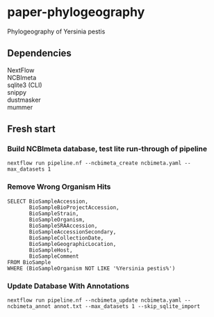 # paper-phylogeography
Phylogeography of Yersinia pestis

## Dependencies
NextFlow  
NCBImeta  
sqlite3 (CLI)  
snippy  
dustmasker  
mummer  

## Fresh start

### Build NCBImeta database, test lite run-through of pipeline
```
nextflow run pipeline.nf --ncbimeta_create ncbimeta.yaml --max_datasets 1
```

### Remove Wrong Organism Hits
```
SELECT BioSampleAccession,
       BioSampleBioProjectAccession,
       BioSampleStrain,
       BioSampleOrganism,
       BioSampleSRAAccession,
       BioSampleAccessionSecondary,
       BioSampleCollectionDate,
       BioSampleGeographicLocation,
       BioSampleHost,
       BioSampleComment
FROM BioSample
WHERE (BioSampleOrganism NOT LIKE '%Yersinia pestis%')
```

### Update Database With Annotations
```
nextflow run pipeline.nf --ncbimeta_update ncbimeta.yaml --ncbimeta_annot annot.txt --max_datasets 1 --skip_sqlite_import
```
